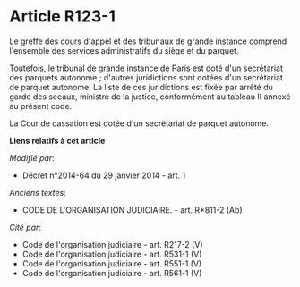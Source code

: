 # Article R123-1

Le greffe des cours d'appel et des tribunaux de grande instance comprend l'ensemble des services administratifs du siège et
du parquet.

Toutefois, le tribunal de grande instance de Paris est doté d'un secrétariat des parquets autonome ; d'autres juridictions
sont dotées d'un secrétariat de parquet autonome. La liste de ces juridictions est fixée par arrêté du garde des sceaux,
ministre de la justice, conformément au tableau II annexé au présent code.

La Cour de cassation est dotée d'un secrétariat de parquet autonome.

**Liens relatifs à cet article**

_Modifié par_:

  - Décret n°2014-64 du 29 janvier 2014 - art. 1

_Anciens textes_:

  - CODE DE L'ORGANISATION JUDICIAIRE. - art. R*811-2 (Ab)

_Cité par_:

  - Code de l'organisation judiciaire - art. R217-2 (V)
  - Code de l'organisation judiciaire - art. R531-1 (V)
  - Code de l'organisation judiciaire - art. R551-1 (V)
  - Code de l'organisation judiciaire - art. R561-1 (V)
